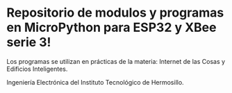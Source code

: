 # Repositorio de modulos y programas en MicroPython para ESP32 y XBee serie 3!

Los programas se utilizan en prácticas de la materia:
Internet de las Cosas y Edificios Inteligentes.

Ingeniería Electrónica del Instituto Tecnológico de Hermosillo.
